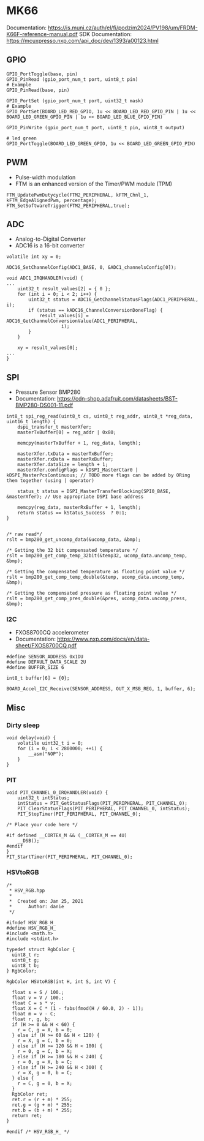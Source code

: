 # MK66

Documentation: https://is.muni.cz/auth/el/fi/podzim2024/PV198/um/FRDM-K66F-reference-manual.pdf
SDK Documentation: https://mcuxpresso.nxp.com/api_doc/dev/1393/a00123.html
## GPIO

```
GPIO_PortToggle(base, pin)
GPIO_PinRead (gpio_port_num_t port, uint8_t pin)
# Example
GPIO_PinRead(base, pin)

GPIO_PortSet (gpio_port_num_t port, uint32_t mask)
# Example
GPIO_PortSet(BOARD_LED_RED_GPIO, 1u << BOARD_LED_RED_GPIO_PIN | 1u << BOARD_LED_GREEN_GPIO_PIN | 1u << BOARD_LED_BLUE_GPIO_PIN)

GPIO_PinWrite (gpio_port_num_t port, uint8_t pin, uint8_t output)

# led green
GPIO_PortToggle(BOARD_LED_GREEN_GPIO, 1u << BOARD_LED_GREEN_GPIO_PIN)
```

## PWM

- Pulse-width modulation 
- FTM is an enhanced version of the Timer/PWM module (TPM)

```
FTM_UpdatePwmDutycycle(FTM2_PERIPHERAL, kFTM_Chnl_1, kFTM_EdgeAlignedPwm, percentage);
FTM_SetSoftwareTrigger(FTM2_PERIPHERAL,true);
```

## ADC

- Analog-to-Digital Converter
- ADC16 is a 16-bit converter

```
volatile int xy = 0;

ADC16_SetChannelConfig(ADC1_BASE, 0, &ADC1_channelsConfig[0]);

void ADC1_IRQHANDLER(void) {
...
	uint32_t result_values[2] = { 0 };
	for (int i = 0; i < 2; i++) {
		uint32_t status = ADC16_GetChannelStatusFlags(ADC1_PERIPHERAL, i);
		if (status == kADC16_ChannelConversionDoneFlag) {
			result_values[i] = ADC16_GetChannelConversionValue(ADC1_PERIPHERAL,
					i);
		}
	}

	xy = result_values[0];
...
}

```

## SPI

- Pressure Sensor BMP280
- Documentation: https://cdn-shop.adafruit.com/datasheets/BST-BMP280-DS001-11.pdf
```
int8_t spi_reg_read(uint8_t cs, uint8_t reg_addr, uint8_t *reg_data, uint16_t length) {
	dspi_transfer_t masterXfer;
	masterTxBuffer[0] = reg_addr | 0x80;

	memcpy(masterTxBuffer + 1, reg_data, length);

	masterXfer.txData = masterTxBuffer;
	masterXfer.rxData = masterRxBuffer;
	masterXfer.dataSize = length + 1;
	masterXfer.configFlags = kDSPI_MasterCtar0 | kDSPI_MasterPcsContinuous; // TODO more flags can be added by ORing them together (using | operator)

	status_t status = DSPI_MasterTransferBlocking(SPI0_BASE, &masterXfer); // Use appropriate DSPI base address

	memcpy(reg_data, masterRxBuffer + 1, length);
	return status == kStatus_Success  ? 0:1;
}


/* raw read*/
rslt = bmp280_get_uncomp_data(&ucomp_data, &bmp);

/* Getting the 32 bit compensated temperature */
rslt = bmp280_get_comp_temp_32bit(&temp32, ucomp_data.uncomp_temp, &bmp);

/* Getting the compensated temperature as floating point value */
rslt = bmp280_get_comp_temp_double(&temp, ucomp_data.uncomp_temp, &bmp);

/* Getting the compensated pressure as floating point value */
rslt = bmp280_get_comp_pres_double(&pres, ucomp_data.uncomp_press, &bmp);
```
### I2C

- FXOS8700CQ accelerometer
- Documentation: https://www.nxp.com/docs/en/data-sheet/FXOS8700CQ.pdf

```
#define SENSOR_ADDRESS 0x1DU
#define DEFAULT_DATA_SCALE 2U
#define BUFFER_SIZE 6

int8_t buffer[6] = {0};

BOARD_Accel_I2C_Receive(SENSOR_ADDRESS, OUT_X_MSB_REG, 1, buffer, 6);

```


## Misc

### Dirty sleep

```
void delay(void) {
	volatile uint32_t i = 0;
	for (i = 0; i < 2800000; ++i) {
		__asm("NOP");
	}
}
```

### PIT

```
void PIT_CHANNEL_0_IRQHANDLER(void) {
	uint32_t intStatus;
	intStatus = PIT_GetStatusFlags(PIT_PERIPHERAL, PIT_CHANNEL_0);
	PIT_ClearStatusFlags(PIT_PERIPHERAL, PIT_CHANNEL_0, intStatus);
	PIT_StopTimer(PIT_PERIPHERAL, PIT_CHANNEL_0);
	
/* Place your code here */

#if defined __CORTEX_M && (__CORTEX_M == 4U)
	__DSB();
#endif
}
PIT_StartTimer(PIT_PERIPHERAL, PIT_CHANNEL_0);
```

### HSVtoRGB

```
/*
 * HSV_RGB.hpp
 *
 *  Created on: Jan 25, 2021
 *      Author: danie
 */

#ifndef HSV_RGB_H_
#define HSV_RGB_H_
#include <math.h>
#include <stdint.h>

typedef struct RgbColor {
  uint8_t r;
  uint8_t g;
  uint8_t b;
} RgbColor;

RgbColor HSVtoRGB(int H, int S, int V) {

  float s = S / 100.;
  float v = V / 100.;
  float C = s * v;
  float X = C * (1 - fabs(fmod(H / 60.0, 2) - 1));
  float m = v - C;
  float r, g, b;
  if (H >= 0 && H < 60) {
    r = C, g = X, b = 0;
  } else if (H >= 60 && H < 120) {
    r = X, g = C, b = 0;
  } else if (H >= 120 && H < 180) {
    r = 0, g = C, b = X;
  } else if (H >= 180 && H < 240) {
    r = 0, g = X, b = C;
  } else if (H >= 240 && H < 300) {
    r = X, g = 0, b = C;
  } else {
    r = C, g = 0, b = X;
  }
  RgbColor ret;
  ret.r = (r + m) * 255;
  ret.g = (g + m) * 255;
  ret.b = (b + m) * 255;
  return ret;
}

#endif /* HSV_RGB_H_ */
```

